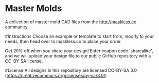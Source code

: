 # Master Molds
A collection of master mold CAD files from the http://maskless.co community.

#Instructions
Choose an example or template to start from, modify to your needs, then head over to maskless.co to place your order.

Get 20% off when you share your design! Enter coupon code 'sharealike', and we will upload your design file to our public GitHub repository with a CC-BY-SA license.

#License
All designs in this repository are licensed CC-BY-SA 3.0 (https://creativecommons.org/licenses/by-sa/3.0/)
